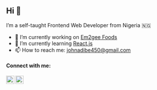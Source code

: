 ## Hi 👋

I’m a self-taught Frontend Web Developer from Nigeria :nigeria:

- 🔭 I’m currently working on <a href="https://johnphealipto.github.io/em2gee-foods/">Em2gee Foods</a>
- 🌱 I’m currently learning <a href="https://reactjs.org/">React.js</a>
- 📫 How to reach me: johnadibe450@gmail.com


#### Connect with me:

[<img align="left" alt="TutulDevs | Twitter" width="22px" src="https://tutuldevs.github.io/frontloops-photo/loop1/twitter.svg" />][twitter]

[<img align="left" alt="TutulDevs | LinkedIn" width="22px" src="https://cdn.jsdelivr.net/npm/simple-icons@v3/icons/linkedin.svg" />][linkedin]

[twitter]: https://twitter.com/johnphealipto
[linkedin]: https://www.linkedin.com/in/johnadibe/

<!-- - JavaScript ES6 -->
<!-- - NPM package manager -->


<!-- **johnphealipto/johnphealipto** is a ✨ _special_ ✨ repository because its `README.md` (this file) appears on your GitHub profile. -->

<!-- Here are some ideas to get you started: -->

<!-- - 👯 I’m looking to collaborate on ...
- 🤔 I’m looking for help with ...
- 💬 Ask me about ...
- 😄 Pronouns: ...
- ⚡ Fun fact: ... -->

